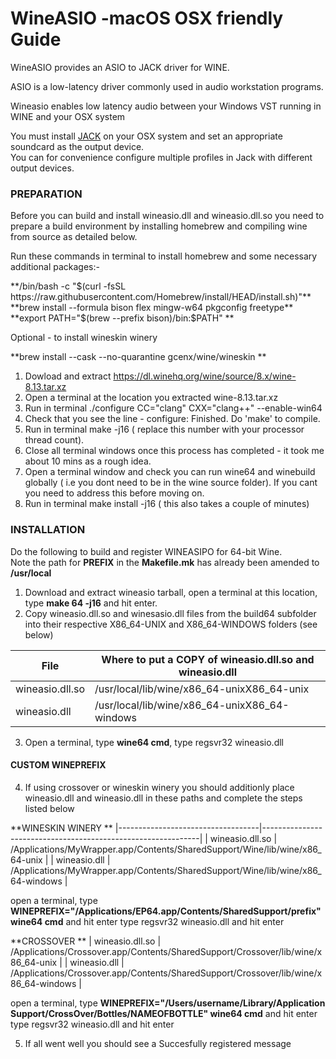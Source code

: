 # WineASIO -macOS OSX friendly Guide

WineASIO provides an ASIO to JACK driver for WINE.

ASIO is a low-latency driver commonly used in audio workstation programs.

Wineasio enables low latency audio between your Windows VST running in WINE and your OSX system

You must install [JACK](https://jackaudio.org/downloads/) on your OSX system and set an appropriate soundcard as the output device.  
You can for convenience configure multiple profiles in Jack with different output devices.

### PREPARATION

Before you can build and install wineasio.dll and wineasio.dll.so you need to prepare a build environment by installing homebrew and compiling wine from source as detailed below.

Run these commands in terminal to install homebrew and some necessary additional packages:-

**/bin/bash -c "$(curl -fsSL https://raw.githubusercontent.com/Homebrew/install/HEAD/install.sh)"**
**brew install --formula bison flex mingw-w64 pkgconfig freetype**
**export PATH="$(brew --prefix bison)/bin:$PATH"
**

Optional - to install wineskin winery

**brew install --cask --no-quarantine gcenx/wine/wineskin
**

1. Dowload and extract https://dl.winehq.org/wine/source/8.x/wine-8.13.tar.xz
2. Open a terminal at the location you extracted wine-8.13.tar.xz
3. Run in terminal ./configure CC="clang" CXX="clang++" --enable-win64
4. Check that you see the line - configure: Finished. Do 'make' to compile.
5. Run in terminal make -j16 ( replace this number with your processor thread count).
8. Close all terminal windows once this process has completed - it took me about 10 mins as a rough idea.
9. Open a terminal window and check you can run wine64 and winebuild globally ( i.e you dont need to be in the wine source folder). If you cant you need to address this before moving on.
10. Run in terminal make install -j16 ( this also takes a couple of minutes)

### INSTALLATION

Do the following to build and register WINEASIPO for 64-bit Wine.  
Note the path for **PREFIX** in the **Makefile.mk** has already been amended to **/usr/local**

1.  Download and extract wineasio tarball,  open a terminal at this location,  type **make 64 -j16** and hit enter.
2.  Copy wineasio.dll.so and winesasio.dll files from the build64 subfolder into their respective X86_64-UNIX and X86_64-WINDOWS folders  (see below)
  
| File                              | Where to put a COPY of wineasio.dll.so and wineasio.dll      |
|-----------------------------------|--------------------------------------------------------------|
| wineasio.dll.so                   | /usr/local/lib/wine/x86_64-unixX86_64-unix                   |
| wineasio.dll                      | /usr/local/lib/wine/x86_64-unixX86_64-windows                |

3.  Open a terminal, type **wine64 cmd**, type regsvr32 wineasio.dll

#### CUSTOM WINEPREFIX

4.  If using crossover or wineskin winery you should additionly place wineasio.dll and wineasio.dll in these paths and complete the steps listed below


**WINESKIN WINERY
**
|-----------------------------------|--------------------------------------------------------------|
| wineasio.dll.so                   | /Applications/MyWrapper.app/Contents/SharedSupport/Wine/lib/wine/x86_64-unix    |
| wineasio.dll                      | /Applications/MyWrapper.app/Contents/SharedSupport/Wine/lib/wine/x86_64-windows    |

open a terminal, type **WINEPREFIX="/Applications/EP64.app/Contents/SharedSupport/prefix" wine64 cmd** and hit enter
type regsvr32 wineasio.dll and hit enter

**CROSSOVER
**
| wineasio.dll.so                   | /Applications/Crossover.app/Contents/SharedSupport/Crossover/lib/wine/x86_64-unix |
| wineasio.dll                      | /Applications/Crossover.app/Contents/SharedSupport/Crossover/lib/wine/x86_64-windows |

open a terminal, type **WINEPREFIX="/Users/username/Library/Application Support/CrossOver/Bottles/NAMEOFBOTTLE" wine64 cmd** and hit enter
type regsvr32 wineasio.dll and hit enter

5.  If all went well you should see a Succesfully registered message


